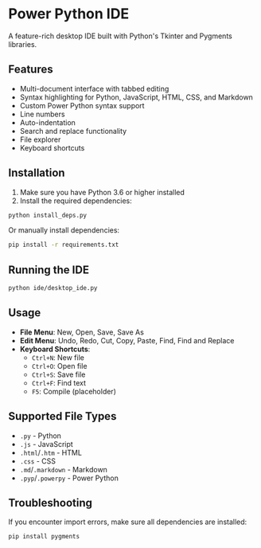 # Power Python IDE

A feature-rich desktop IDE built with Python's Tkinter and Pygments libraries.

## Features

- Multi-document interface with tabbed editing
- Syntax highlighting for Python, JavaScript, HTML, CSS, and Markdown
- Custom Power Python syntax support
- Line numbers
- Auto-indentation
- Search and replace functionality
- File explorer
- Keyboard shortcuts

## Installation

1. Make sure you have Python 3.6 or higher installed
2. Install the required dependencies:

```bash
python install_deps.py
```

Or manually install dependencies:

```bash
pip install -r requirements.txt
```

## Running the IDE

```bash
python ide/desktop_ide.py
```

## Usage

- **File Menu**: New, Open, Save, Save As
- **Edit Menu**: Undo, Redo, Cut, Copy, Paste, Find, Find and Replace
- **Keyboard Shortcuts**:
  - `Ctrl+N`: New file
  - `Ctrl+O`: Open file
  - `Ctrl+S`: Save file
  - `Ctrl+F`: Find text
  - `F5`: Compile (placeholder)

## Supported File Types

- `.py` - Python
- `.js` - JavaScript
- `.html`/`.htm` - HTML
- `.css` - CSS
- `.md`/`.markdown` - Markdown
- `.pyp`/`.powerpy` - Power Python

## Troubleshooting

If you encounter import errors, make sure all dependencies are installed:

```bash
pip install pygments
```
